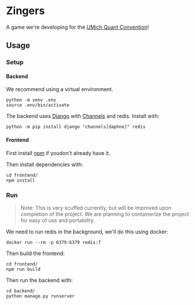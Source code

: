 # Zingers

A game we're developing for the [UMich Quant Convention](https://tradersatmichigan.github.io/convention/)!

## Usage

### Setup

#### Backend

We recommend using a virtual environment.

```shell
python -m venv .env
source .env/bin/activate
```

The backend uses [Django](https://www.djangoproject.com/) with 
[Channels](https://channels.readthedocs.io/en/latest/index.html) and redis.
Install with:

```shell
python -m pip install django "channels[daphne]" redis
```

#### Frontend

First install [npm](https://www.npmjs.com/) if youdon't already have it.

Then install dependencies with:

```shell
cd frontend/
npm install
```

### Run

>Note: This is very scuffed currently, but will be improved upon completion of the project.
>We are planning to containerize the project for easy of use and portability.

We need to run redis in the background, we'll do this using docker:

```shell
docker run --rm -p 6379:6379 redis:7
```

Then build the frontend:
```shell
cd frontend/
npm run build
```

Then run the backend with:

```shell
cd backend/
python manage.py runserver
```
